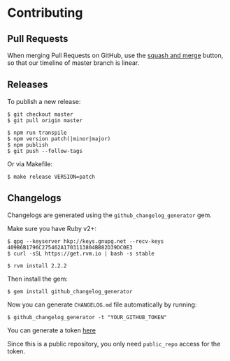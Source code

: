 # Contributing

## Pull Requests

When merging Pull Requests on GitHub, use the [squash and merge](https://github.com/blog/2141-squash-your-commits) button, so that our timeline of master branch is linear.

## Releases

To publish a new release:

```
$ git checkout master
$ git pull origin master

$ npm run transpile
$ npm version patch(|minor|major)
$ npm publish
$ git push --follow-tags
```

Or via Makefile:

```
$ make release VERSION=patch
```

## Changelogs

Changelogs are generated using the `github_changelog_generator` gem.

Make sure you have Ruby v2+:

```
$ gpg --keyserver hkp://keys.gnupg.net --recv-keys 409B6B1796C275462A1703113804BB82D39DC0E3
$ curl -sSL https://get.rvm.io | bash -s stable

$ rvm install 2.2.2
```

Then install the gem:

```
$ gem install github_changelog_generator
```

Now you can generate `CHANGELOG.md` file automatically by running:

```
$ github_changelog_generator -t "YOUR_GITHUB_TOKEN"
```

You can generate a token [here](https://github.com/settings/tokens/new?description=GitHub%20Changelog%20Generator%20token)

Since this is a public repository, you only need `public_repo` access for the token.
